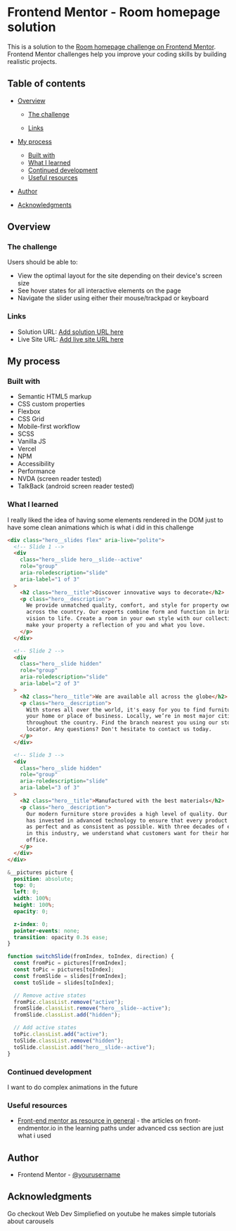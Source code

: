 # Frontend Mentor - Room homepage solution

This is a solution to the [Room homepage challenge on Frontend Mentor](https://www.frontendmentor.io/challenges/room-homepage-BtdBY_ENq). Frontend Mentor challenges help you improve your coding skills by building realistic projects.

## Table of contents

- [Overview](#overview)

  - [The challenge](#the-challenge)

  - [Links](#links)

- [My process](#my-process)
  - [Built with](#built-with)
  - [What I learned](#what-i-learned)
  - [Continued development](#continued-development)
  - [Useful resources](#useful-resources)
- [Author](#author)
- [Acknowledgments](#acknowledgments)

## Overview

### The challenge

Users should be able to:

- View the optimal layout for the site depending on their device's screen size
- See hover states for all interactive elements on the page
- Navigate the slider using either their mouse/trackpad or keyboard

### Links

- Solution URL: [Add solution URL here](https://your-solution-url.com)
- Live Site URL: [Add live site URL here](https://your-live-site-url.com)

## My process

### Built with

- Semantic HTML5 markup
- CSS custom properties
- Flexbox
- CSS Grid
- Mobile-first workflow
- SCSS
- Vanilla JS
- Vercel
- NPM
- Accessibility
- Performance
- NVDA (screen reader tested)
- TalkBack (android screen reader tested)

### What I learned

I really liked the idea of having some elements rendered in the DOM just to have some clean animations which is what i did in this challenge

```html
<div class="hero__slides flex" aria-live="polite">
  <!-- Slide 1 -->
  <div
    class="hero__slide hero__slide--active"
    role="group"
    aria-roledescription="slide"
    aria-label="1 of 3"
  >
    <h2 class="hero__title">Discover innovative ways to decorate</h2>
    <p class="hero__description">
      We provide unmatched quality, comfort, and style for property owners
      across the country. Our experts combine form and function in bringing your
      vision to life. Create a room in your own style with our collection and
      make your property a reflection of you and what you love.
    </p>
  </div>

  <!-- Slide 2 -->
  <div
    class="hero__slide hidden"
    role="group"
    aria-roledescription="slide"
    aria-label="2 of 3"
  >
    <h2 class="hero__title">We are available all across the globe</h2>
    <p class="hero__description">
      With stores all over the world, it's easy for you to find furniture for
      your home or place of business. Locally, we’re in most major cities
      throughout the country. Find the branch nearest you using our store
      locator. Any questions? Don't hesitate to contact us today.
    </p>
  </div>

  <!-- Slide 3 -->
  <div
    class="hero__slide hidden"
    role="group"
    aria-roledescription="slide"
    aria-label="3 of 3"
  >
    <h2 class="hero__title">Manufactured with the best materials</h2>
    <p class="hero__description">
      Our modern furniture store provides a high level of quality. Our company
      has invested in advanced technology to ensure that every product is made
      as perfect and as consistent as possible. With three decades of experience
      in this industry, we understand what customers want for their home and
      office.
    </p>
  </div>
</div>
```

```scss
&__pictures picture {
  position: absolute;
  top: 0;
  left: 0;
  width: 100%;
  height: 100%;
  opacity: 0;

  z-index: 0;
  pointer-events: none;
  transition: opacity 0.3s ease;
}
```

```js
function switchSlide(fromIndex, toIndex, direction) {
  const fromPic = pictures[fromIndex];
  const toPic = pictures[toIndex];
  const fromSlide = slides[fromIndex];
  const toSlide = slides[toIndex];

  // Remove active states
  fromPic.classList.remove("active");
  fromSlide.classList.remove("hero__slide--active");
  fromSlide.classList.add("hidden");

  // Add active states
  toPic.classList.add("active");
  toSlide.classList.remove("hidden");
  toSlide.classList.add("hero__slide--active");
}
```

### Continued development

I want to do complex animations in the future

### Useful resources

- [Front-end mentor as resource in general](https://www.frontendmentor.io/learning-paths/advanced-css-techniques-vdOtKjIC4V) - the articles on front-endmentor.io in the learning paths under advanced css section are just what i used

## Author

- Frontend Mentor - [@yourusername](https://www.frontendmentor.io/profile/PastaSus)

## Acknowledgments

Go checkout Web Dev Simpliefied on youtube he makes simple tutorials about carousels
